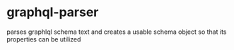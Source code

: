 # graphql-parser
parses graphlql schema text and creates a usable schema object so that its properties can be utilized
